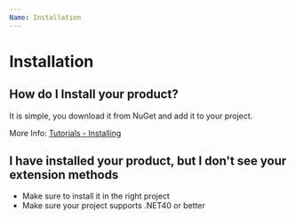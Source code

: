 ```yaml
---
Name: Installation
---
```


# Installation

## How do I Install your product?
It is simple, you download it from NuGet and add it to your project.

More Info: [Tutorials - Installing](installing)

## I have installed your product, but I don't see your extension methods
- Make sure to install it in the right project
- Make sure your project supports .NET40 or better

